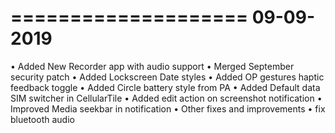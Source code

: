 ====================
     09-09-2019
====================

• Added New Recorder app with audio support
• Merged September security patch
• Added Lockscreen Date styles
• Added OP gestures haptic feedback toggle
• Added Circle battery style from PA
• Added Default data SIM switcher in CellularTile
• Added edit action on screenshot notification
• Improved Media seekbar in notification
• Other fixes and improvements
• fix bluetooth audio
